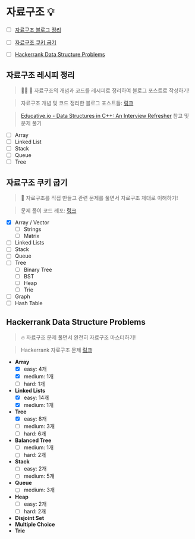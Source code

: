# 자료구조 :bulb:

- [ ] [자료구조 블로그 정리](#자료구조-블로그-정리)

- [ ] [자료구조 쿠키 굽기](#자료구조-쿠키-굽기)
- [ ] [Hackerrank Data Structure Problems]((#hackerrank-data-structure-problems))

## 자료구조 레시피 정리
> :woman_cook: :memo: 자료구조의 개념과 코드를 레시피로 정리하여 블로그 포스트로 작성하기!

> 자료구조 개념 및 코드 정리한 블로그 포스트들: [링크](https://jiwoonkim.github.io/babydragon/tags/%EC%9E%90%EB%A3%8C%EA%B5%AC%EC%A1%B0)

> [Educative.io - Data Structures in C++: An Interview Refresher](https://www.educative.io/collection/5642554087309312/5646276079124480) 참고 및 문제 풀기

- [ ] Array
- [ ] Linked List
- [ ] Stack
- [ ] Queue
- [ ] Tree

## 자료구조 쿠키 굽기
> :cookie: 자료구조를 직접 만들고 관련 문제를 풀면서 자료구조 제대로 이해하기!

> 문제 풀이 코드 레포: [링크](https://github.com/JiwoonKim/data-structure-cookies)

  - [x] Array / Vector
    - [ ] Strings
    - [ ] Matrix
  - [ ] Linked Lists
  - [ ] Stack
  - [ ] Queue
  - [ ] Tree
    - [ ] Binary Tree
    - [ ] BST
    - [ ] Heap
    - [ ] Trie
  - [ ] Graph
  - [ ] Hash Table
  
## Hackerrank Data Structure Problems
> :fire: 자료구조 문제 풀면서 완전히 자료구조 마스터하기! 

> Hackerrank 자료구조 문제 [링크](https://www.hackerrank.com/domains/data-structures?filters%5Bstatus%5D%5B%5D=unsolved&badge_type=problem-solving)

  - __Array__
    - [x] easy: 4개
    - [x] medium: 1개
    - [ ] hard: 1개
  - __Linked Lists__
    - [x] easy: 14개
    - [x] medium: 1개
  - __Tree__
    - [x] easy: 8개
    - [ ] medium: 3개
    - [ ] hard: 6개
  - __Balanced Tree__
    - [ ] medium: 1개
    - [ ] hard: 2개
  - __Stack__
    - [ ] easy: 2개
    - [ ] medium: 5개
  - __Queue__
    - [ ] medium: 3개
  - __Heap__
      - [ ] easy: 2개
      - [ ] hard: 2개
  - __Disjoint Set__
  - __Multiple Choice__
  - __Trie__
